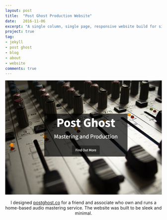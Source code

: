 ```yaml
---
layout: post
title:  "Post Ghost Production Website"
date:   2016-11-06
excerpt: "A single column, single page, responsive website build for simplicity."
project: true
tag:
- jekyll 
- post ghost
- blog
- about
- website
comments: true
---
```


<a href="http://postghost.co" target="_blank"><img src="../assets/img/postghost.png"></a>
    
<center>I designed <a href="http://postghost.co" target="_blank">postghost.co</a> for a friend and associate who own and runs a home-based audio mastering service. The website was built to be sleek and minimal.</center>

